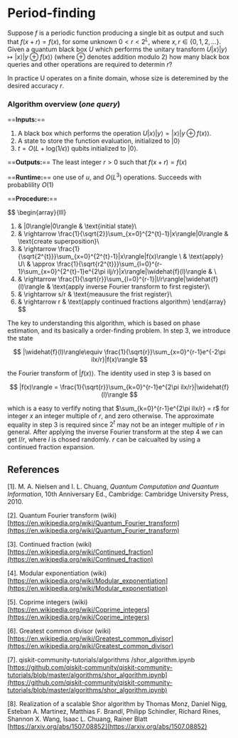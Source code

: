 # Period-finding 


Suppose $f$ is a periodic function producing a single bit as output and such that $f(x+r) = f(x)$, for some unknown $0<r<2^{L}$, where $x,r \in \{0,1,2,...\}$. Given a quantum black box $U$ which performs the unitary transform $U|x\rangle|y\rangle \mapsto |x\rangle|y\oplus f(x)\rangle$ (where $\oplus$ denotes addition modulo $2$) how many black box queries and other operations are required to determin $r$? 

In practice U operates on a finite domain, whose size is deteremined by the desired accuracy $r$. 

### Algorithm overview (*one query*)
==**Inputs:**== 

1.  A black box which performs the operation $U|x\rangle|y\rangle = |x\rangle|y\oplus f(x)\rangle$.
2.  A state to store the function evaluation, initialized to $|0\rangle$
3.  $t=O(L+\text{log}(1/\epsilon))$ qubits initialized to $|0\rangle$.

==**Outputs:**== The least integer $r>0$ such that $f(x+r) = f(x)$

==**Runtime:**== one use of $u$, and $O(L^{3})$ operations. Succeeds with probablility $O(1)$

==**Procedure:**== 

$$
\begin{array}{lll}
1. & |0\rangle|0\rangle & \text{initial state}\\
2. & \rightarrow \frac{1}{\sqrt{2}}\sum_{x=0}^{2^{t}-1}|x\rangle|0\rangle & \text{create superposition}\\
3. & \rightarrow \frac{1}{\sqrt{2^{t}}}\sum_{x=0}^{2^{t}-1}|x\rangle|f(x)\rangle \ & \text{apply} U\\
 & \approx \frac{1}{\sqrt{r2^{t}}}\sum_{l=0}^{r-1}\sum_{x=0}^{2^{t}-1}e^{2\pi ilj/r}|x\rangle|\widehat{f}(l)\rangle & \\
4. & \rightarrow \frac{1}{\sqrt{r}}\sum_{l=0}^{r-1}|l/r\rangle|\widehat{f}(l)\rangle & \text{apply inverse Fourier transform to first register}\\
5. & \rightarrow s/r & \text{meausure the frist register}\\
6. & \rightarrow r & \text{apply continued fractions algorithm}
\end{array}
$$

The key to understanding this algorithm, which is based on phase estimation, and its basically a order-finding problem. In step 3, we introduce the state 

$$
|\widehat{f}(l)\rangle\equiv \frac{1}{\sqrt{r}}\sum_{x=0}^{r-1}e^{-2\pi ilx/r}|f(x)\rangle
$$

the Fourier transform of $|f(x)\rangle$. The identity used in step 3 is based on 

$$
|f(x)\rangle = \frac{1}{\sqrt{r}}\sum_{k=0}^{r-1}e^{2\pi ilx/r}|\widehat{f}(l)\rangle
$$

which is a easy to verfify noting that $\sum_{k=0}^{r-1}e^{2\pi ilx/r} = r$ for integer $x$ an integer multiple of $r$, and zero otherwise. The approximate equality in step $3$ is required since $2^t$ may not be an integer multiple of $r$ in general. After applying the inverse Fourier transform at the step 4 we can get $l/r$, where $l$ is chosed randomly. $r$ can be calcualted by using a continued fraction expansion.

## References 

[1]. M. A. Nielsen and I. L. Chuang, *Quantum Computation and Quantum Information*, 10th Anniversary Ed., Cambridge: Cambridge University Press, 2010.

[2]. Quantum Fourier transform (wiki) [https://en.wikipedia.org/wiki/Quantum_Fourier_transform](https://en.wikipedia.org/wiki/Quantum_Fourier_transform)

[3]. Continued fraction (wiki) [https://en.wikipedia.org/wiki/Continued_fraction](https://en.wikipedia.org/wiki/Continued_fraction)

[4]. Modular exponentiation (wiki) [https://en.wikipedia.org/wiki/Modular_exponentiation](https://en.wikipedia.org/wiki/Modular_exponentiation)

[5]. Coprime integers (wiki) [https://en.wikipedia.org/wiki/Coprime_integers](https://en.wikipedia.org/wiki/Coprime_integers)

[6]. Greatest common divisor (wiki) [https://en.wikipedia.org/wiki/Greatest_common_divisor](https://en.wikipedia.org/wiki/Greatest_common_divisor)

[7]. qiskit-community-tutorials/algorithms
/shor_algorithm.ipynb [https://github.com/qiskit-community/qiskit-community-tutorials/blob/master/algorithms/shor_algorithm.ipynb](https://github.com/qiskit-community/qiskit-community-tutorials/blob/master/algorithms/shor_algorithm.ipynb)

[8]. Realization of a scalable Shor algorithm by Thomas Monz, Daniel Nigg, Esteban A. Martinez, Matthias F. Brandl, Philipp Schindler, Richard Rines, Shannon X. Wang, Isaac L. Chuang, Rainer Blatt [https://arxiv.org/abs/1507.08852](https://arxiv.org/abs/1507.08852)